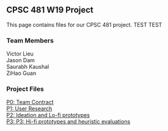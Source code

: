 ## CPSC 481 W19 Project

This page contains files for our CPSC 481 project. 
TEST TEST

### Team Members
Victor Lieu <br />
Jason Dam <br />
Saurabh Kaushal <br />
ZiHao Guan <br />


### Project Files
<a href="team contract.PDF">P0: Team Contract</a> <br />
<a href="481P1.pdf">P1: User Research</a> <br />
<a href="CPSC481P2.pdf">P2: Ideation and Lo-fi prototypes</a>  <br />
<a href="HiFi Prototype.pdf">P3: P3: Hi-fi prototypes and heuristic evaluations</a> 


